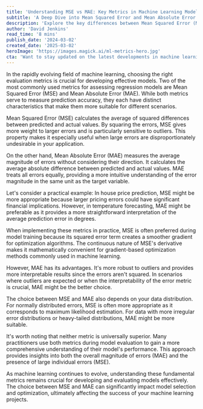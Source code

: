 ```yaml
---
title: 'Understanding MSE vs MAE: Key Metrics in Machine Learning Model Evaluation'
subtitle: 'A Deep Dive into Mean Squared Error and Mean Absolute Error'
description: 'Explore the key differences between Mean Squared Error (MSE) and Mean Absolute Error (MAE) in machine learning model evaluation. Learn when to use each metric and how they impact model performance assessment.'
author: 'David Jenkins'
read_time: '8 mins'
publish_date: '2024-03-02'
created_date: '2025-03-02'
heroImage: 'https://images.magick.ai/ml-metrics-hero.jpg'
cta: 'Want to stay updated on the latest developments in machine learning metrics and evaluation techniques? Follow us on LinkedIn for regular insights and expert analysis from our team of data scientists and ML engineers.'
---
```


In the rapidly evolving field of machine learning, choosing the right evaluation metrics is crucial for developing effective models. Two of the most commonly used metrics for assessing regression models are Mean Squared Error (MSE) and Mean Absolute Error (MAE). While both metrics serve to measure prediction accuracy, they each have distinct characteristics that make them more suitable for different scenarios.

Mean Squared Error (MSE) calculates the average of squared differences between predicted and actual values. By squaring the errors, MSE gives more weight to larger errors and is particularly sensitive to outliers. This property makes it especially useful when large errors are disproportionately undesirable in your application.

On the other hand, Mean Absolute Error (MAE) measures the average magnitude of errors without considering their direction. It calculates the average absolute difference between predicted and actual values. MAE treats all errors equally, providing a more intuitive understanding of the error magnitude in the same unit as the target variable.

Let's consider a practical example: In house price prediction, MSE might be more appropriate because larger pricing errors could have significant financial implications. However, in temperature forecasting, MAE might be preferable as it provides a more straightforward interpretation of the average prediction error in degrees.

When implementing these metrics in practice, MSE is often preferred during model training because its squared error term creates a smoother gradient for optimization algorithms. The continuous nature of MSE's derivative makes it mathematically convenient for gradient-based optimization methods commonly used in machine learning.

However, MAE has its advantages. It's more robust to outliers and provides more interpretable results since the errors aren't squared. In scenarios where outliers are expected or when the interpretability of the error metric is crucial, MAE might be the better choice.

The choice between MSE and MAE also depends on your data distribution. For normally distributed errors, MSE is often more appropriate as it corresponds to maximum likelihood estimation. For data with more irregular error distributions or heavy-tailed distributions, MAE might be more suitable.

It's worth noting that neither metric is universally superior. Many practitioners use both metrics during model evaluation to gain a more comprehensive understanding of their model's performance. This approach provides insights into both the overall magnitude of errors (MAE) and the presence of large individual errors (MSE).

As machine learning continues to evolve, understanding these fundamental metrics remains crucial for developing and evaluating models effectively. The choice between MSE and MAE can significantly impact model selection and optimization, ultimately affecting the success of your machine learning projects.